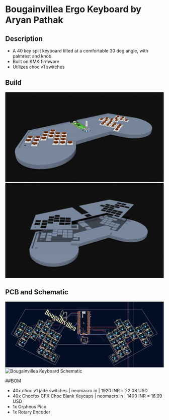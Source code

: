 # Bougainvillea Ergo Keyboard by Aryan Pathak

## Description
- A 40 key split keyboard tilted at a comfortable 30 deg angle, with palmrest and knob.
- Built on KMK firmware
- Utilizes choc v1 switches

## Build
![Bougainvillea Keyboard Full Build](Assets/IMG_0324.jpg)
![Bougainvillea Keyboard Case](Assets/IMG_0325.jpg)

## PCB and Schematic
![Bougainvillea Keyboard PCB](Assets/PCB.png)
![Bougainvillea Keyboard Schematic](Assets/Schematic.jpg)

##BOM
- 40x choc v1 jade switches | neomacro.in | 1920 INR = 22.08 USD
- 40x Chocfox CFX Choc Blank Keycaps | neomacro.in | 1400 INR = 16.09 USD
- 1x Orpheus Pico
- 1x Rotary Encoder 
